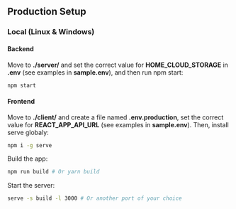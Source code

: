 ## Production Setup

### Local (Linux & Windows)

#### Backend

Move to **./server/** and set the correct value for **HOME_CLOUD_STORAGE** in
**.env** (see examples in **sample.env**), and then
run npm start:
```bash
npm start
```

#### Frontend
Move to **./client/** and create a file named **.env.production**, set the
correct value for **REACT_APP_API_URL** (see examples in **sample.env**). Then,
install serve globaly:
```bash
npm i -g serve
```

Build the app:

```bash
npm run build # Or yarn build
```

Start the server:

```bash
serve -s build -l 3000 # Or another port of your choice
```
